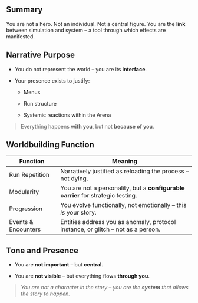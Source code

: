 ## Summary

You are not a hero. Not an individual. Not a central figure. You are the **link** between simulation and system – a tool through which effects are manifested.

## Narrative Purpose

- You do not represent the world – you are its **interface**.
    
- Your presence exists to justify:
    
    - Menus
        
    - Run structure
        
    - Systemic reactions within the Arena
        

> Everything happens **with you**, but not **because of you**.

## Worldbuilding Function

|Function|Meaning|
|---|---|
|Run Repetition|Narratively justified as reloading the process – not dying.|
|Modularity|You are not a personality, but a **configurable carrier** for strategic testing.|
|Progression|You evolve functionally, not emotionally – this _is_ your story.|
|Events & Encounters|Entities address you as anomaly, protocol instance, or glitch – not as a person.|

## Tone and Presence

- You are **not important** – but **central**.
    
- You are **not visible** – but everything flows **through you**.
    

> _You are not a character in the story – you are the **system** that allows the story to happen._
